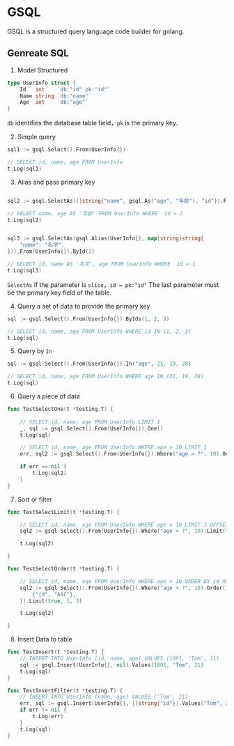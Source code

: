 # GSQL

GSQL is a structured query language code builder for golang.

## Genreate SQL

1. Model Structured

```go
type UserInfo struct {
	Id   int    `db:"id" pk:"id"`
	Name string `db:"name"`
	Age  int    `db:"age"`
}
```

`db` identifies the database table field，`pk` is the primary key.

2. Simple query

```go
sql1 := gsql.Select().From(UserInfo{})

// SELECT id, name, age FROM UserInfo
t.Log(sql1)
```


3. Alias and pass primary key

```go

sql2 := gsql.SelectAs([]string{"name", gsql.As("age", "年龄"), "id"}).From(UserInfo{}).ById(2)

// SELECT name, age AS '年龄' FROM UserInfo WHERE  id = 2
t.Log(sql2)


sql3 := gsql.SelectAs(gsql.Alias(UserInfo{}, map[string]string{
    "name": "名字",
})).From(UserInfo{}).ById(1)

// SELECT id, name AS '名字', age FROM UserInfo WHERE  id = 1
t.Log(sql3)
```
`SelectAs` if the parameter is `slice`，`id = pk:"id"` The last parameter must be the primary key field of the table.

4. Query a set of data to provide the primary key

```go
sql := gsql.Select().From(UserInfo{}).ByIds(1, 2, 3)

// SELECT id, name, age FROM UserInfo WHERE id IN (1, 2, 3)
t.Log(sql)
```

5. Query by `In`
```go
sql := gsql.Select().From(UserInfo{}).In("age", 21, 19, 28)

// SELECT id, name, age FROM UserInfo WHERE age IN (21, 19, 28)
t.Log(sql)
```

6. Query a piece of data

```go
func TestSelectOne(t *testing.T) {
	
	// SELECT id, name, age FROM UserInfo LIMIT 1
	_, sql := gsql.Select().From(UserInfo{}).One()
	t.Log(sql)

	// SELECT id, name, age FROM UserInfo WHERE age > 10 LIMIT 1
	err, sql2 := gsql.Select().From(UserInfo{}).Where("age > ?", 10).One()

	if err == nil {
		t.Log(sql2)
	}
}
```

7. Sort or filter
```go
func TestSelectLimit(t *testing.T) {

	// SELECT id, name, age FROM UserInfo WHERE age > 10 LIMIT 3 OFFSET 1
	sql2 := gsql.Select().From(UserInfo{}).Where("age > ?", 10).Limit(true, 1, 3)

	t.Log(sql2)

}

func TestSelectOrder(t *testing.T) {

	// SELECT id, name, age FROM UserInfo WHERE age > 10 ORDER BY id ASC LIMIT 3 OFFSET 1
	sql2 := gsql.Select().From(UserInfo{}).Where("age > ?", 10).Order([]gsql.Rows{
		{"id", "ASC"},
	}).Limit(true, 1, 3)

	t.Log(sql2)

}
```

8. Insert Data to table

```go
func TestInsert(t *testing.T) {
	// INSERT INTO UserInfo (id, name, age) VALUES (1001, 'Tom', 21)
	sql := gsql.Insert(UserInfo{}, nil).Values(1001, "Tom", 21)
	t.Log(sql)
}

func TestInsertFilter(t *testing.T) {
	// INSERT INTO UserInfo (name, age) VALUES ('Tom', 21)
	err, sql := gsql.Insert(UserInfo{}, []string{"id"}).Values("Tom", 21).Build()
	if err != nil {
		t.Log(err)
	}
	t.Log(sql)
}
```
